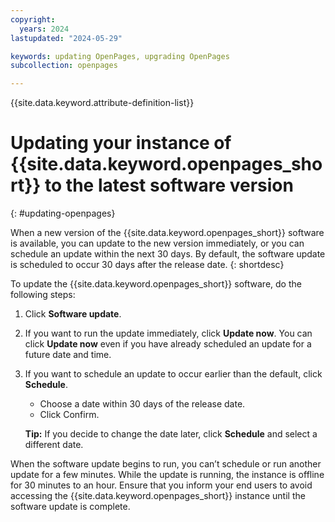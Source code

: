 ```yaml
---
copyright:
  years: 2024
lastupdated: "2024-05-29"

keywords: updating OpenPages, upgrading OpenPages
subcollection: openpages

---
```

{{site.data.keyword.attribute-definition-list}}

# Updating your instance of {{site.data.keyword.openpages_short}} to the latest software version
{: #updating-openpages}

When a new version of the {{site.data.keyword.openpages_short}} software is available, you can update to the new version immediately, or you can schedule an update within the next 30 days. By default, the software update is scheduled to occur 30 days after the release date.
{: shortdesc}

To update the {{site.data.keyword.openpages_short}} software, do the following steps:
1. Click **Software update**.
2. If you want to run the update immediately, click **Update now**.
   You can click **Update now** even if you have already scheduled an update for a future
date and time.
3. If you want to schedule an update to occur earlier than the default, click **Schedule**.
   - Choose a date within 30 days of the release date.
   - Click Confirm.

   **Tip:** If you decide to change the date later, click **Schedule** and select a different date.

When the software update begins to run, you can’t schedule or run another update for a few minutes. While the update is running, the instance is offline for 30 minutes to an hour. Ensure that you inform your end users to avoid accessing the {{site.data.keyword.openpages_short}} instance until the software update is complete.
